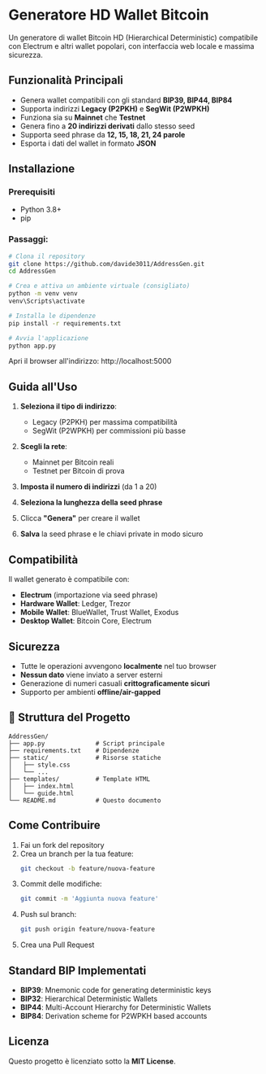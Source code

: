# Generatore HD Wallet Bitcoin

Un generatore di wallet Bitcoin HD (Hierarchical Deterministic) compatibile con Electrum e altri wallet popolari, con interfaccia web locale e massima sicurezza.

## Funzionalità Principali

- Genera wallet compatibili con gli standard **BIP39, BIP44, BIP84**
- Supporta indirizzi **Legacy (P2PKH)** e **SegWit (P2WPKH)**
- Funziona sia su **Mainnet** che **Testnet**
- Genera fino a **20 indirizzi derivati** dallo stesso seed
- Supporta seed phrase da **12, 15, 18, 21, 24 parole**
- Esporta i dati del wallet in formato **JSON**

## Installazione

### Prerequisiti
- Python 3.8+
- pip

### Passaggi:
```bash
# Clona il repository
git clone https://github.com/davide3011/AddressGen.git
cd AddressGen

# Crea e attiva un ambiente virtuale (consigliato)
python -m venv venv
venv\Scripts\activate

# Installa le dipendenze
pip install -r requirements.txt

# Avvia l'applicazione
python app.py
```

Apri il browser all'indirizzo: http://localhost:5000

## Guida all'Uso

1. **Seleziona il tipo di indirizzo**:
   - Legacy (P2PKH) per massima compatibilità
   - SegWit (P2WPKH) per commissioni più basse

2. **Scegli la rete**:
   - Mainnet per Bitcoin reali
   - Testnet per Bitcoin di prova

3. **Imposta il numero di indirizzi** (da 1 a 20)

4. **Seleziona la lunghezza della seed phrase**

5. Clicca **"Genera"** per creare il wallet

6. **Salva** la seed phrase e le chiavi private in modo sicuro

## Compatibilità

Il wallet generato è compatibile con:

- **Electrum** (importazione via seed phrase)
- **Hardware Wallet**: Ledger, Trezor
- **Mobile Wallet**: BlueWallet, Trust Wallet, Exodus
- **Desktop Wallet**: Bitcoin Core, Electrum

## Sicurezza

- Tutte le operazioni avvengono **localmente** nel tuo browser
- **Nessun dato** viene inviato a server esterni
- Generazione di numeri casuali **crittograficamente sicuri**
- Supporto per ambienti **offline/air-gapped**

## 📂 Struttura del Progetto

```
AddressGen/
├── app.py              # Script principale
├── requirements.txt    # Dipendenze
├── static/             # Risorse statiche
│   ├── style.css
│   └── ...
├── templates/          # Template HTML
│   ├── index.html
│   └── guide.html
└── README.md           # Questo documento
```

## Come Contribuire

1. Fai un fork del repository
2. Crea un branch per la tua feature:
   ```bash
   git checkout -b feature/nuova-feature
   ```
3. Commit delle modifiche:
   ```bash
   git commit -m 'Aggiunta nuova feature'
   ```
4. Push sul branch:
   ```bash
   git push origin feature/nuova-feature
   ```
5. Crea una Pull Request

## Standard BIP Implementati

- **BIP39**: Mnemonic code for generating deterministic keys
- **BIP32**: Hierarchical Deterministic Wallets
- **BIP44**: Multi-Account Hierarchy for Deterministic Wallets
- **BIP84**: Derivation scheme for P2WPKH based accounts

## Licenza

Questo progetto è licenziato sotto la **MIT License**.